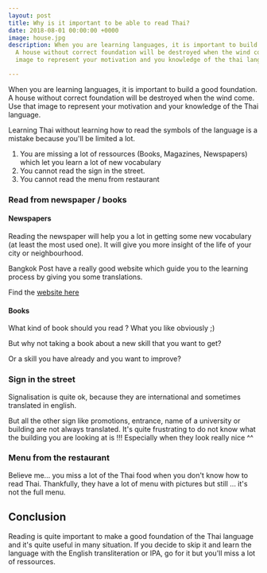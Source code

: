 ```yaml
---
layout: post
title: Why is it important to be able to read Thai?
date: 2018-08-01 00:00:00 +0000
image: house.jpg
description: When you are learning languages, it is important to build a good foundation.
  A house without correct foundation will be destroyed when the wind come. Use that
  image to represent your motivation and you knowledge of the thai language.

---
```

When you are learning languages, it is important to build a good foundation. A house without correct foundation will be destroyed when the wind come. Use that image to represent your motivation and your knowledge of the Thai language.

Learning Thai without learning how to read the symbols of the language is a mistake because you'll be limited a lot. 

1. You are missing a lot of ressources (Books, Magazines, Newspapers) which let you learn a lot of new vocabulary
2. You cannot read the sign in the street.
3. You cannot read the menu from restaurant

### Read from newspaper / books

#### Newspapers

Reading the newspaper will help you a lot in getting some new vocabulary (at least the most used one). It will give you more insight of the life of your city or neighbourhood. 

Bangkok Post have a really good website which guide you to the learning process by giving you some translations. 

Find the [website here](https://search.bangkokpost.com/search/result?category=news&q=learning+Thai)

#### Books

What kind of book should you read ? What you like obviously ;) 

But why not taking a book about a new skill that you want to get? 

Or a skill you have already and you want to improve? 

### Sign in the street

Signalisation is quite ok, because they are international and sometimes translated in english.

But all the other sign like promotions, entrance, name of a university or building are not always translated. It's quite frustrating to do not know what the building you are looking at is !!! Especially when they look really nice ^^

 

### Menu from the restaurant

Believe me... you miss a lot of the Thai food when you don't know how to read Thai. Thankfully, they have a lot of menu with pictures but still ... it's not the full menu. 

## Conclusion

Reading is quite important to make a good foundation of the Thai language and it's quite useful in many situation. If you decide to skip it and learn the language with the English transliteration or IPA, go for it but you'll miss a lot of ressources. 

 